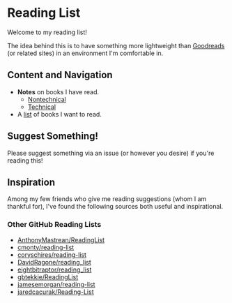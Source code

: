 # Reading List

Welcome to my reading list!

The idea behind this is to have something more lightweight than
[Goodreads](http://www.goodreads.com/) (or related sites)
in an environment I'm comfortable in.

## Content and Navigation

+ __Notes__ on books I have read.
  + [Nontechnical](
      http://github.com/bamos/reading-list/blob/master/notes-nontechnical.md)
  + [Technical](
      http://github.com/bamos/reading-list/blob/master/notes-technical.md)
+ A [list](http://github.com/bamos/reading-list/blob/master/to-read.md)
  of books I want to read.

## Suggest Something!

Please suggest something via an issue (or however you desire) if you're
reading this!

## Inspiration

Among my few friends who give me reading suggestions (whom I am thankful
for), I've found the following sources both useful and inspirational.

### Other GitHub Reading Lists
+ [AnthonyMastrean/ReadingList](http://github.com/AnthonyMastrean/ReadingList)
+ [cmonty/reading-list](http://github.com/cmonty/reading-list)
+ [coryschires/reading-list](http://github.com/coryschires/reading-list)
+ [DavidRagone/reading\_list](http://github.com/DavidRagone/reading_list)
+ [eightbitraptor/reading\_list](http://github.com/eightbitraptor/reading_list)
+ [gbtekkie/ReadingList](http://github.com/gbtekkie/ReadingList)
+ [jamesemorgan/reading-list](http://github.com/jamesemorgan/reading-list)
+ [jaredcacurak/Reading-List](http://github.com/jaredcacurak/Reading-List)
